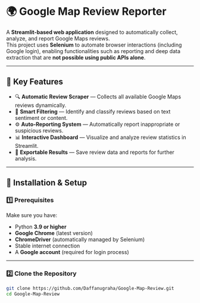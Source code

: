 # 🌍 Google Map Review Reporter

A **Streamlit-based web application** designed to automatically collect, analyze, and report Google Maps reviews.  
This project uses **Selenium** to automate browser interactions (including Google login), enabling functionalities such as reporting and deep data extraction that are **not possible using public APIs alone**.

---

## 🚀 Key Features

- 🔍 **Automatic Review Scraper** — Collects all available Google Maps reviews dynamically.  
- 🧠 **Smart Filtering** — Identify and classify reviews based on text sentiment or content.  
- ⚙️ **Auto-Reporting System** — Automatically report inappropriate or suspicious reviews.  
- 📊 **Interactive Dashboard** — Visualize and analyze review statistics in Streamlit.  
- 💾 **Exportable Results** — Save review data and reports for further analysis.

---

## 🧩 Installation & Setup

### 1️⃣ Prerequisites
Make sure you have:
- Python **3.9 or higher**  
- **Google Chrome** (latest version)  
- **ChromeDriver** (automatically managed by Selenium)  
- Stable internet connection  
- A **Google account** (required for login process)

---

### 2️⃣ Clone the Repository
```bash
git clone https://github.com/Daffanugraha/Google-Map-Review.git
cd Google-Map-Review
